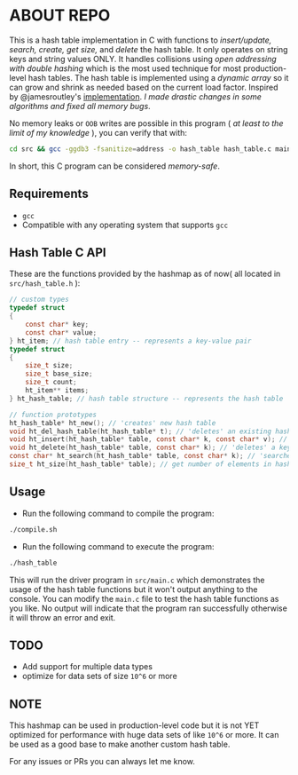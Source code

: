 # ABOUT REPO

This is a hash table implementation in C with functions to _insert/update, search, create, get size,_ and _delete_ the hash table. It only operates on string keys and string values ONLY. It handles collisions using _open addressing with double hashing_ which is the most used technique for most production-level hash tables. The hash table is implemented using a _dynamic array_ so it can grow and shrink as needed based on the current load factor. Inspired by @jamesroutley's [implementation](https://github.com/jamesroutley/algorithms-and-data-structures/tree/master/hash-table). _I made drastic changes in some algorithms and fixed all memory bugs_.

No memory leaks or `OOB` writes are possible in this program ( _at least to the limit of my knowledge_ ), you can verify that with:

```sh
cd src && gcc -ggdb3 -fsanitize=address -o hash_table hash_table.c main.c prime.c xmalloc.c -lm
```

In short, this C program can be considered _memory-safe_.

## Requirements

- `gcc`
- Compatible with any operating system that supports `gcc`

## Hash Table C API

These are the functions provided by the hashmap as of now( all located in `src/hash_table.h` ):

```c
// custom types
typedef struct
{
    const char* key;
    const char* value;
} ht_item; // hash table entry -- represents a key-value pair
typedef struct
{
    size_t size;
    size_t base_size;
    size_t count;
    ht_item** items;
} ht_hash_table; // hash table structure -- represents the hash table

// function prototypes
ht_hash_table* ht_new(); // 'creates' new hash table
void ht_del_hash_table(ht_hash_table* t); // 'deletes' an existing hash table
void ht_insert(ht_hash_table* table, const char* k, const char* v); // 'inserts' a new key-value pair
void ht_delete(ht_hash_table* table, const char* k); // 'deletes' a key-value pair from the hash table
const char* ht_search(ht_hash_table* table, const char* k); // 'searches' for a key in the hash table
size_t ht_size(ht_hash_table* table); // get number of elements in hash table
```

## Usage

- Run the following command to compile the program:

```bash
./compile.sh
```

- Run the following command to execute the program:

```bash
./hash_table
```

This will run the driver program in `src/main.c` which demonstrates the usage of the hash table functions but it won't output anything to the console. You can modify the `main.c` file to test the hash table functions as you like. No output will indicate that the program ran successfully otherwise it will throw an error and exit.

## TODO

- Add support for multiple data types
- optimize for data sets of size `10^6` or more

## NOTE

This hashmap can be used in production-level code but it is not YET optimized for performance with huge data sets of like `10^6` or more. It can be used as a good base to make another custom hash table.

For any issues or PRs you can always let me know.
